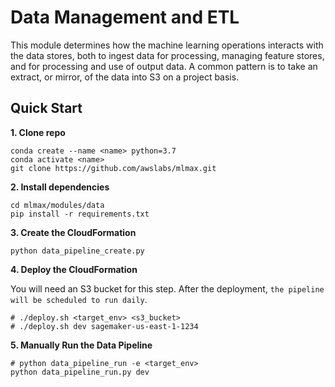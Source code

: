 # Data Management and ETL

This module determines how the machine learning operations interacts with the
data stores, both to ingest data for processing, managing feature stores, and
for processing and use of output data. A common pattern is to take an extract,
or mirror, of the data into S3 on a project basis.

## Quick Start

**1. Clone repo**
```
conda create --name <name> python=3.7
conda activate <name>
git clone https://github.com/awslabs/mlmax.git
```

**2. Install dependencies**
```
cd mlmax/modules/data
pip install -r requirements.txt
```

**3. Create the CloudFormation**
```
python data_pipeline_create.py
```

**4. Deploy the CloudFormation**

You will need an S3 bucket for this step. After the deployment, `the pipeline will be scheduled to run daily`.

```
# ./deploy.sh <target_env> <s3_bucket>
# ./deploy.sh dev sagemaker-us-east-1-1234
```

**5. Manually Run the Data Pipeline**
```
# python data_pipeline_run -e <target_env>
python data_pipeline_run.py dev
```
